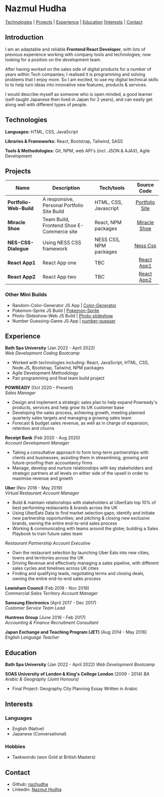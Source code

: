 # Nazmul Hudha

[Technologies](#technologies) | [Projects](#projects) | [Experience](#experience) | [Education](#education) |[Interests](#interests) | [Contact](#contact)

## Introduction

I am an adaptable and reliable **Frontend React Developer**, with lots of previous experience working with company tools and technologies; now looking for a position on the development team.

After having worked on the sales side of digital products for a number of years within Tech companies; I realised it is programming and solving problems that I enjoy more.  So I am excited, to use my digital technical skills to to help turn ideas into innovative new features, products & services.  

I would describe myself as someone who is open minded, a good learner (self-taught Japanese then lived in Japan for 2 years), and can easily get along well with different types of people.

## Technologies
**Languages:** HTML, CSS, JavaScript

**Libraries & Frameworks:** React, Bootstrap, Tailwind, SASS

**Tools & Methodologies:** Git, NPM, web API's (incl. JSON & AJAX), Agile Development

## Projects

| Name                         | Description       | Tech/tools        | Source Code |
| ---------------------------- | ----------------- | ----------------- | :---------: |
| **Portfolio-Web-Build**         |  A responsive, Personal Portfolio Site Build   |  HTML, CSS, Javascript   |  [Portfolio Site](https://github.com/nazhudha/Portfolio-Web-Build)  |
| **Miracle Shoe** | Team Build, Frontend Shoe E-Commerce site   | React, NPM packages | [Miracle Shoe](https://github.com/nazhudha/miracle-shoes-ecommerce) |
| **NES-CSS-Dialogue**          | Using NESS CSS framework   |  NESS CSS, NPM packages   |  [Ness Css ](https://github.com/nazhudha/css---NES-CSS-Dialogue)  |
| **React App1**    |  React App one  |  TBC  |  [React App1](https://github.com/nazhudha?tab=repositories)  |
| **React App2**    |  React App two  |  TBC  |  [React App2](https://github.com/nazhudha?tab=repositories)  |


### Other Mini Builds

- Random-Color-Generator JS App | [Color-Generator](https://github.com/nazhudha/Js---Random-Color-Generator) 
- Pokemon-Sprite JS Build | [Pokemon-Sprite](https://github.com/nazhudha/Js---Pokemon-Sprite) 
- Photo-Slideshow-Web JS Build | [Photo-slideshow](https://github.com/nazhudha/css---Photo-slideshow) 
- Number Guessing-Game JS App | [number-guesser ](https://github.com/nazhudha/Js---Guessing-Game-Simple) 

## Experience

**Bath Spa University** (Jan 2022 - April 2022)  
_Web Development Coding Bootcamp_

- Worked with technologies including: React, JavaScript, HTML, CSS, Node.JS, Bootstrap, Tailwind, NPM packages 
- Agile Development Methodology
- Pair programming and final team build project 

**POWREADY** (Oct 2020 - Present)  
_Sales Manager_

- Design and implement a strategic sales plan to help expand Powready's products, services and help grow its UK customer base
- Developing the sales process, achieving growth, meeting planned quarterly sales targets and managing a growing sales team
- Forecast & budget sales revenue, as well as in charge of expansion, retention and churns 

**Receipt Bank** (Feb 2020 - Aug 2020)  
_Account Development Manager_

- Taking a consultative approach to form long-term partnerships with clients and businesses; assisting them in streamlining, growing and future-proofing their accountancy firms
- Manage, develop and nurture relationships with key stakeholders and strategic partners at all levels on either side of the upsell in order to maximise revenue and growth 

**Uber** (Nov 2018 - May 2019)  
_Virtual Restaurant Account Manager_

- Build & maintain relationships with stakeholders at UberEats top 10% of best performing restaurants & brands across the UK
- Using UberEats Data to find market selection gaps; identify and initiate new partnership opportunities; and pitching & closing new exclusive brands, owning the entire end-to-end sales process
- Working & communicating with teams around the globe; building a Sales Playbook to train future sales team

_Restaurant Partnership Account Executive_
- Own the restaurant selection by launching Uber Eats into new cities, towns and territories across the UK
- Driving Revenue and effectively managing a sales pipeline, with different sales cycles and timelines across UK cities 
- Finding and qualifying leads, negotiating terms and closing deals,  owning the entire end-to-end sales process

**Lewisham Council** (Feb 2018 - Nov 2018)  
_Commercial Sales Territory Account Manager_

**Samsung Electronics** (April 2017 - Dec 2017)  
_Customer Service Team Lead_

**Huntress Group** (June 2016 - Feb 2017)  
_Accounting & Finance Recruitment Consultant_

**Japan Exchange and Teaching Program (JET)** (Aug 2014 - May 2016)  
_English Language Teacher_


## Education

**Bath Spa University** (Jan 2022 - April 2022)
_Web Development Bootcamp_

**SOAS University of London & King's College London** (2009 - 2014) 
_BA Arabic & Geography (Joint Honours)_

- Final Project: Geography City Planning Essay Written in Arabic 

## Interests

### Languages  

- English (Native)
- Japanese (Conversational)

### Hobbies

- Taekwondo (won Gold at British Masters)

## Contact
- Github: [nazhudha](https://github.com/nazhudha?tab=repositories)
- Linkedin: [Nazmul Hudha](https://www.linkedin.com/in/nazmul-h-7a44b7116/)